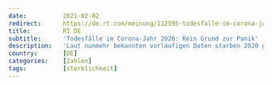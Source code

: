 ```yaml
---
date:          2021-02-02
redirect:      https://de.rt.com/meinung/112595-todesfalle-im-corona-jahr-2020-kein-grund-zur-panik/
title:         RT DE
subtitle:      'Todesfälle im Corona-Jahr 2020: Kein Grund zur Panik'
description:   'Laut nunmehr bekannten vorläufigen Daten starben 2020 gut 48.000 Menschen mehr als im Durchschnitt der vier Vorjahre. Das Plus an Toten ist ausnahmslos der ältesten Bevölkerungsgruppe zuzuordnen. Trotzdem kann man im Jahresvergleich nicht von einer Übersterblichkeit reden.'
country:       [DE]
categories:    [Zahlen]
tags:          [sterblichkeit]
---
```

